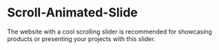# Scroll-Animated-Slide


The website with a cool scrolling slider is recommended for showcasing products or presenting your projects with this slider.
